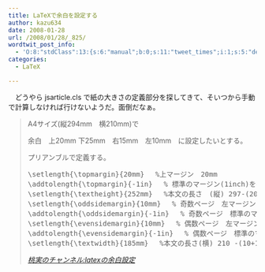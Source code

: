```yaml
---
title: LaTeXで余白を設定する
author: kazu634
date: 2008-01-28
url: /2008/01/28/_825/
wordtwit_post_info:
  - 'O:8:"stdClass":13:{s:6:"manual";b:0;s:11:"tweet_times";i:1;s:5:"delay";i:0;s:7:"enabled";i:1;s:10:"separation";s:2:"60";s:7:"version";s:3:"3.7";s:14:"tweet_template";b:0;s:6:"status";i:2;s:6:"result";a:0:{}s:13:"tweet_counter";i:2;s:13:"tweet_log_ids";a:1:{i:0;i:3661;}s:9:"hash_tags";a:0:{}s:8:"accounts";a:1:{i:0;s:7:"kazu634";}}'
categories:
  - LaTeX

---
```

<div class="section">
<p>
    　どうやら jsarticle.cls で紙の大きさの定義部分を探してきて、そいつから手動で計算しなければ行けないようだ。面倒だなぁ。
</p>
  
<blockquote title="桃実のチャンネル" cite="http://ch10007.kitaguni.tv/e346935.html">
<p>
      A4サイズ(縦294mm　横210mm)で
</p>
    
<p>
      余白　上20mm 下25mm　右15mm　左10mm　に設定したいとする。
</p>
    
<p>
      プリアンブルで定義する。
</p>
    
<pre class="syntax-highlight">
<span class="synStatement">\setlength</span><span class="synSpecial">{</span><span class="synStatement">\topmargin</span><span class="synSpecial">}{</span><span class="synConstant">20mm</span><span class="synSpecial">}</span> 　<span class="synComment">%上マージン　20mm</span>
<span class="synStatement">\addtolength</span><span class="synSpecial">{</span><span class="synStatement">\topmargin</span><span class="synSpecial">}{</span>-<span class="synConstant">1in</span><span class="synSpecial">}</span> 　<span class="synComment">% 標準のマージン(1inch)を引く</span>
<span class="synStatement">\setlength</span><span class="synSpecial">{</span><span class="synStatement">\textheight</span><span class="synSpecial">}{</span><span class="synConstant">252mm</span><span class="synSpecial">}</span> 　<span class="synComment">%本文の長さ　(縦) 297-(20+25)= 252</span>
<span class="synStatement">\setlength</span><span class="synSpecial">{</span><span class="synStatement">\oddsidemargin</span><span class="synSpecial">}{</span><span class="synConstant">10mm</span><span class="synSpecial">}</span> 　<span class="synComment">% 奇数ページ　左マージン　10mm</span>
<span class="synStatement">\addtolength</span><span class="synSpecial">{</span><span class="synStatement">\oddsidemargin</span><span class="synSpecial">}{</span>-<span class="synConstant">1in</span><span class="synSpecial">}</span> 　<span class="synComment">% 奇数ページ　標準のマージン(1inch)を引く</span>
<span class="synStatement">\setlength</span><span class="synSpecial">{</span><span class="synStatement">\evensidemargin</span><span class="synSpecial">}{</span><span class="synConstant">10mm</span><span class="synSpecial">}</span> 　<span class="synComment">% 偶数ページ　左マージン　10mm</span>
<span class="synStatement">\addtolength</span><span class="synSpecial">{</span><span class="synStatement">\evensidemargin</span><span class="synSpecial">}{</span>-<span class="synConstant">1in</span><span class="synSpecial">}</span> 　<span class="synComment">% 偶数ページ　標準のマージン(1inch)を引く</span>
<span class="synStatement">\setlength</span><span class="synSpecial">{</span><span class="synStatement">\textwidth</span><span class="synSpecial">}{</span><span class="synConstant">185mm</span><span class="synSpecial">}</span> 　<span class="synComment">%本文の長さ(横) 210 -(10+15) = 185</span>
</pre>
    
<p>
<cite><a href="http://ch10007.kitaguni.tv/e346935.html" onclick="__gaTracker('send', 'event', 'outbound-article', 'http://ch10007.kitaguni.tv/e346935.html', '桃実のチャンネル:latexの余白設定');" target="_blank">桃実のチャンネル:latexの余白設定</a></cite>
</p>
</blockquote>
</div>
